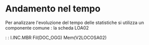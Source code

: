 # Andamento nel tempo
Per analizzare l'evoluzione del tempo delle statistiche si utilizza un componente comune :  la scheda LOA02

 :  : I.INC.MBR Fil(DOC_OGG) Mem(V2LOCOSA02)
